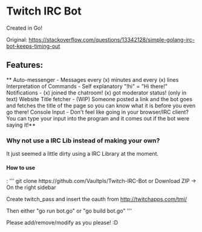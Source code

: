 <h1>Twitch IRC Bot</h1>
Created in Go!


Original: https://stackoverflow.com/questions/13342128/simple-golang-irc-bot-keeps-timing-out

<h2>Features:</h2>
**
    Auto-messenger - Messages every (x) minutes and every (x) lines
    Interpretation of Commands - Self explanatory "!hi" = "Hi there!"
    Notifications - (x) joined the chatroom! (x) got moderator status! (only in text)
    Website Title fetcher - (WIP) Someone posted a link and the bot goes and fetches the title of the page so you can know what it is before you even go there!
    Console Input - Don't feel like going in your browser/IRC client? You can type your input into the program and it comes out if the bot were saying it!**

<h3>Why not use a IRC Lib instead of making your own?</h3>
It just seemed a little dirty using a IRC Library at the moment.

<h4>How to use</h4>:
'''
git clone https://github.com/Vaultpls/Twitch-IRC-Bot
or Download ZIP -> On the right sidebar

Create twitch_pass and insert the oauth from
http://twitchapps.com/tmi/

Then either "go run bot.go" or "go build bot.go"
'''

Please add/remove/modify as you please!  :D
